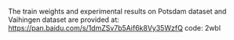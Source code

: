 The train weights and experimental results on Potsdam dataset and Vaihingen dataset are provided at:
https://pan.baidu.com/s/1dmZSv7b5Aif6k8Vy35WzfQ code: 2wbl 
